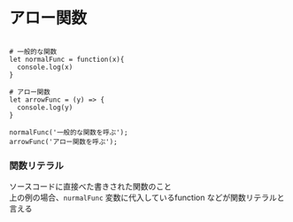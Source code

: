 # アロー関数


```

# 一般的な関数
let normalFunc = function(x){
  console.log(x)
}

# アロー関数
let arrowFunc = (y) => {
  console.log(y)
}

normalFunc('一般的な関数を呼ぶ'); 
arrowFunc('アロー関数を呼ぶ');

```

### 関数リテラル
ソースコードに直接べた書きされた関数のこと  
上の例の場合、`nurmalFunc` 変数に代入しているfunction などが関数リテラルと言える
